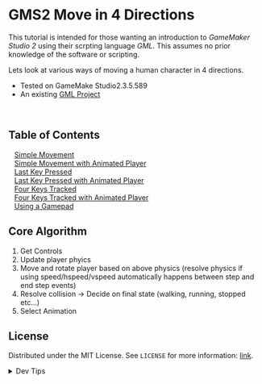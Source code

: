 # GMS2 Move in 4 Directions


<!-- OVERVIEW -->
This tutorial is intended for those wanting an introduction to <i>GameMaker Studio 2</i> using their scrpting language <i>GML</i>. This assumes no prior knowledge of the software or scripting. 

Lets look at various ways of moving a human character in 4 directions.

* Tested on GameMake Studio2.3.5.589
* An existing [GML Project](https://github.com/maubanel/GMS2-Snippets/blob/main/rename-project/README.md#user-content-rename-gms2-project)

<br>


<!-- TOC -->
## Table of Contents
<kbd></kbd> &nbsp;&nbsp; [Simple Movement](simple-movement/README.md#user-content-simple-movement) <br>
<kbd></kbd> &nbsp;&nbsp; [Simple Movement with Animated Player](simple-4dir/README.md#user-content-simple-movement-with-animated-player) <br>
<kbd></kbd> &nbsp;&nbsp; [Last Key Pressed](last-key/README.md#user-content-last-key-pressed) <br>
<kbd></kbd> &nbsp;&nbsp; [Last Key Pressed with Animated Player](last-4dir/README.md#user-content-last-key-pressed-with-animated-player) <br>
<kbd></kbd> &nbsp;&nbsp; [Four Keys Tracked](four-keys/README.md#user-content-four-keys-tracked) <br>
<kbd></kbd> &nbsp;&nbsp; [Four Keys Tracked with Animated Player](four-4dir/README.md#user-content-four-keys-tracked-with-animated-player) <br>
<kbd></kbd> &nbsp;&nbsp; [Using a Gamepad](gamepad/README.md#user-content-using-a-gamepad) <br>

## Core Algorithm
1. Get Controls
2. Update player phyics 
3. Move and rotate player based on above physics (resolve physics if using speed/hspeed/vspeed automatically happens between step and end step events)
4. Resolve collision -> Decide on final state (walking, running, stopped etc...)
5. Select Animation

<!-- LICENSE -->
## License
Distributed under the MIT License. See `LICENSE` for more information: [link](LICENSE).


</p>
</details>
<details><summary>Dev Tips</summary>
make git m="add commit message"
</details>

